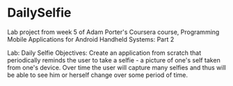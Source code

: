 # DailySelfie
Lab project from week 5 of Adam Porter's Coursera course, Programming Mobile Applications for Android Handheld Systems: Part 2

Lab: Daily Selfie
Objectives:
Create an application from scratch that periodically reminds the user to take a selfie - a picture of one's self taken from one's device. Over time the user will capture many selfies and thus will be able to see him or herself change over some period of time.
